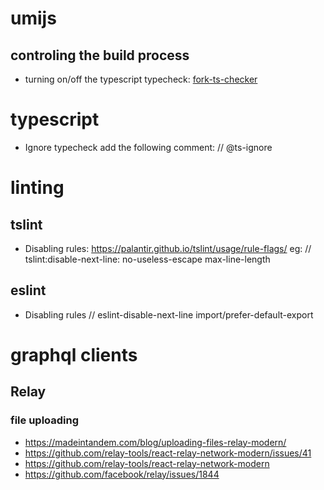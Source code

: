 
# umijs

## controling the build process

+ turning on/off the typescript  typecheck: [fork-ts-checker](https://umijs.org/guide/env-variables.html#fork-ts-checker)

# typescript

+ Ignore typecheck
  add the following comment: // @ts-ignore

# linting

## tslint

+ Disabling rules:
    https://palantir.github.io/tslint/usage/rule-flags/
    eg: // tslint:disable-next-line: no-useless-escape max-line-length

## eslint

+ Disabling rules
    // eslint-disable-next-line import/prefer-default-export


# graphql clients

## Relay

### file uploading

+ https://madeintandem.com/blog/uploading-files-relay-modern/
+ https://github.com/relay-tools/react-relay-network-modern/issues/41
+ https://github.com/relay-tools/react-relay-network-modern
+ https://github.com/facebook/relay/issues/1844
